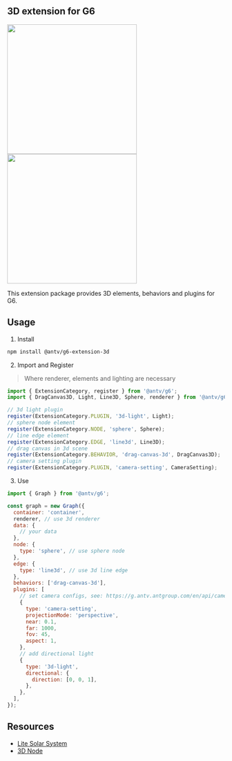 ## 3D extension for G6

<img width="300" src="https://mdn.alipayobjects.com/huamei_qa8qxu/afts/img/A*lEL3TrCLnPsAAAAAAAAAAAAADmJ7AQ/original" />
<img width="300" src="https://mdn.alipayobjects.com/huamei_qa8qxu/afts/img/A*yFa5RKilu6kAAAAAAAAAAAAADmJ7AQ/original" />

This extension package provides 3D elements, behaviors and plugins for G6.

## Usage

1. Install

```bash
npm install @antv/g6-extension-3d
```

2. Import and Register

> Where renderer, elements and lighting are necessary

```js
import { ExtensionCategory, register } from '@antv/g6';
import { DragCanvas3D, Light, Line3D, Sphere, renderer } from '@antv/g6-extension-3d';

// 3d light plugin
register(ExtensionCategory.PLUGIN, '3d-light', Light);
// sphere node element
register(ExtensionCategory.NODE, 'sphere', Sphere);
// line edge element
register(ExtensionCategory.EDGE, 'line3d', Line3D);
// drag canvas in 3d scene
register(ExtensionCategory.BEHAVIOR, 'drag-canvas-3d', DragCanvas3D);
// camera setting plugin
register(ExtensionCategory.PLUGIN, 'camera-setting', CameraSetting);
```

3. Use

```js
import { Graph } from '@antv/g6';

const graph = new Graph({
  container: 'container',
  renderer, // use 3d renderer
  data: {
    // your data
  },
  node: {
    type: 'sphere', // use sphere node
  },
  edge: {
    type: 'line3d', // use 3d line edge
  },
  behaviors: ['drag-canvas-3d'],
  plugins: [
    // set camera configs, see: https://g.antv.antgroup.com/en/api/camera/intro
    {
      type: 'camera-setting',
      projectionMode: 'perspective',
      near: 0.1,
      far: 1000,
      fov: 45,
      aspect: 1,
    },
    // add directional light
    {
      type: '3d-light',
      directional: {
        direction: [0, 0, 1],
      },
    },
  ],
});
```

## Resources

- [Lite Solar System](https://g6-next.antv.antgroup.com/en/examples/feature/default/#lite-solar-system)
- [3D Node](https://g6-next.antv.antgroup.com/en/examples/element/node/#3d-node)
